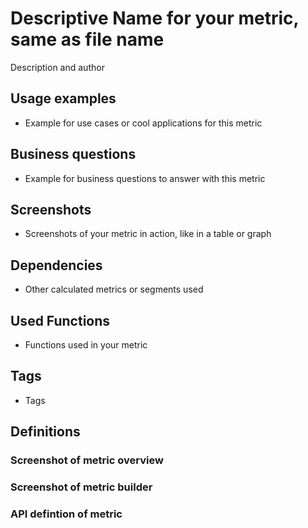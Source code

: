 # Descriptive Name for your metric, same as file name
Description and author

## Usage examples
* Example for use cases or cool applications for this metric

## Business questions
* Example for business questions to answer with this metric

## Screenshots
* Screenshots of your metric in action, like in a table or graph

## Dependencies
* Other calculated metrics or segments used

## Used Functions
* Functions used in your metric

## Tags
* Tags

## Definitions
### Screenshot of metric overview
### Screenshot of metric builder
### API defintion of metric